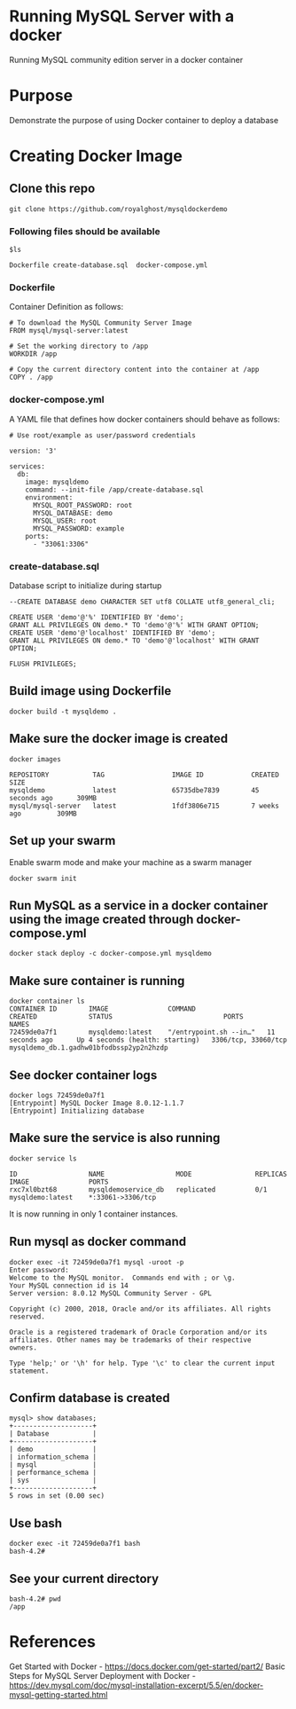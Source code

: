# Running MySQL Server with a docker

Running MySQL community edition server in a docker container

# Purpose
Demonstrate the purpose of using Docker container to deploy a database

# Creating Docker Image
## Clone this repo
```git clone https://github.com/royalghost/mysqldockerdemo```

### Following files should be available
```
$ls

Dockerfile create-database.sql	docker-compose.yml

```
### Dockerfile 
Container Definition as follows:

```
# To download the MySQL Community Server Image
FROM mysql/mysql-server:latest

# Set the working directory to /app
WORKDIR /app

# Copy the current directory content into the container at /app
COPY . /app

```

### docker-compose.yml 
A YAML file that defines how docker containers should behave as follows:

```
# Use root/example as user/password credentials

version: '3'

services:
  db:
    image: mysqldemo
    command: --init-file /app/create-database.sql
    environment:
      MYSQL_ROOT_PASSWORD: root
      MYSQL_DATABASE: demo
      MYSQL_USER: root
      MYSQL_PASSWORD: example
    ports:
      - "33061:3306"
```
### create-database.sql
Database script to initialize during startup
```
--CREATE DATABASE demo CHARACTER SET utf8 COLLATE utf8_general_cli;

CREATE USER 'demo'@'%' IDENTIFIED BY 'demo';
GRANT ALL PRIVILEGES ON demo.* TO 'demo'@'%' WITH GRANT OPTION;
CREATE USER 'demo'@'localhost' IDENTIFIED BY 'demo';
GRANT ALL PRIVILEGES ON demo.* TO 'demo'@'localhost' WITH GRANT OPTION;

FLUSH PRIVILEGES;
```
## Build image using Dockerfile
```
docker build -t mysqldemo .
```

## Make sure the docker image is created

```
docker images

REPOSITORY           TAG                 IMAGE ID            CREATED             SIZE
mysqldemo            latest              65735dbe7839        45 seconds ago      309MB
mysql/mysql-server   latest              1fdf3806e715        7 weeks ago         309MB
```

## Set up your swarm
Enable swarm mode and make your machine as a swarm manager

```docker swarm init```

## Run MySQL as a service in a docker container using the image created through docker-compose.yml
```
docker stack deploy -c docker-compose.yml mysqldemo
```

## Make sure container is running
```
docker container ls
CONTAINER ID        IMAGE               COMMAND                  CREATED             STATUS                            PORTS                 NAMES
72459de0a7f1        mysqldemo:latest    "/entrypoint.sh --in…"   11 seconds ago      Up 4 seconds (health: starting)   3306/tcp, 33060/tcp   mysqldemo_db.1.gadhw01bfodbssp2yp2n2hzdp
```

## See docker container logs
```
docker logs 72459de0a7f1
[Entrypoint] MySQL Docker Image 8.0.12-1.1.7
[Entrypoint] Initializing database

```

## Make sure the service is also running
```
docker service ls

ID                  NAME                  MODE                REPLICAS            IMAGE               PORTS
rxc7xl0bzt68        mysqldemoservice_db   replicated          0/1                 mysqldemo:latest    *:33061->3306/tcp
```
It is now running in only 1 container instances.

## Run mysql as docker command
```
docker exec -it 72459de0a7f1 mysql -uroot -p
Enter password: 
Welcome to the MySQL monitor.  Commands end with ; or \g.
Your MySQL connection id is 14
Server version: 8.0.12 MySQL Community Server - GPL

Copyright (c) 2000, 2018, Oracle and/or its affiliates. All rights reserved.

Oracle is a registered trademark of Oracle Corporation and/or its
affiliates. Other names may be trademarks of their respective
owners.

Type 'help;' or '\h' for help. Type '\c' to clear the current input statement.
```

## Confirm database is created
```
mysql> show databases;
+--------------------+
| Database           |
+--------------------+
| demo               |
| information_schema |
| mysql              |
| performance_schema |
| sys                |
+--------------------+
5 rows in set (0.00 sec)

```
## Use bash
```
docker exec -it 72459de0a7f1 bash
bash-4.2# 

```

## See your current directory
```
bash-4.2# pwd
/app

```

# References
Get Started with Docker - https://docs.docker.com/get-started/part2/
Basic Steps for MySQL Server Deployment with Docker - https://dev.mysql.com/doc/mysql-installation-excerpt/5.5/en/docker-mysql-getting-started.html

